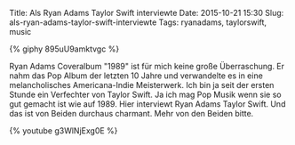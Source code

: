 Title: Als Ryan Adams Taylor Swift interviewte
Date: 2015-10-21 15:30
Slug: als-ryan-adams-taylor-swift-interviewte
Tags: ryanadams, taylorswift, music

{% giphy 895uU9amktvgc %}

Ryan Adams Coveralbum "1989" ist für mich keine große Überraschung. Er nahm das Pop Album der letzten 10 Jahre und verwandelte es in eine melancholisches Americana-Indie Meisterwerk. Ich bin ja seit der ersten Stunde ein Verfechter von Taylor Swift. Ja ich mag Pop Musik wenn sie so gut gemacht ist wie auf 1989. Hier interviewt Ryan Adams Taylor Swift. Und das ist von Beiden durchaus charmant. Mehr von den Beiden bitte.

{% youtube g3WlNjExg0E %}
